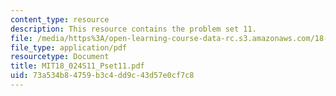 ```yaml
---
content_type: resource
description: This resource contains the problem set 11.
file: /media/https%3A/open-learning-course-data-rc.s3.amazonaws.com/18-024-multivariable-calculus-with-theory-spring-2011/73a534b84759b3c4dd9c43d57e0cf7c8_MIT18_024S11_Pset11.pdf
file_type: application/pdf
resourcetype: Document
title: MIT18_024S11_Pset11.pdf
uid: 73a534b8-4759-b3c4-dd9c-43d57e0cf7c8
---
```

